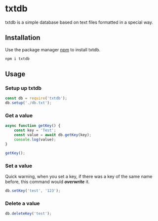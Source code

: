 # txtdb

txtdb is a simple database based on text files formatted in a special way.

## Installation

Use the package manager [npm](https://npmjs.com) to install txtdb.
```bash
npm i txtdb
```

## Usage

### Setup up txtdb
```javascript
const db = require('txtdb');
db.setup('./db.txt');
```

### Get a value
```javascript
async function getKey() {
    const key = 'Test';
    const value = await db.getKey(key);
    console.log(value);
}

getKey();
```

### Set a value
Quick warning, when you set a key, if there was a key of the same name before, this command would ***overwrite*** it.
```javascript
db.setKey('test', '123');
```

### Delete a value
```javascript
db.deleteKey('test');
```